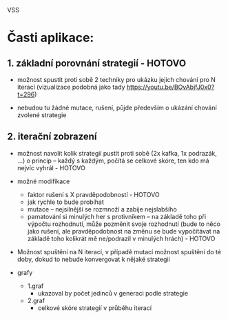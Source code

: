 VSS

# Časti aplikace:
## 1. základní porovnání strategií - HOTOVO
- možnost spustit proti sobě 2 techniky pro ukázku jejich chování pro N iterací (vizualizace
podobná jako tady https://youtu.be/BOvAbjfJ0x0?t=296)


- nebudou tu žádné mutace, rušení, půjde především o ukázání chování zvolené strategie
## 2. iterační zobrazení
- možnost navolit kolik strategií pustit proti sobě (2x kafka, 1x podrazák, ...)
o princip – každý s každým, počítá se celkové skóre, ten kdo má nejvíc vyhrál - HOTOVO


- možné modifikace
  - faktor rušení s X pravděpodobností - HOTOVO
  - jak rychle to bude probíhat
  - mutace – nejsilnější se rozmnoží a zabije nejslabšího
  - pamatování si minulých her s protivníkem – na základě toho při výpočtu
rozhodnutí, může pozměnit svoje rozhodnutí (bude to něco jako rušení, ale
pravděpodobnost na změnu se bude vypočítávat na základě toho kolikrát mě
ne/podrazil v minulých hrách) - HOTOVO


- Možnost spuštění na N iterací, v případě mutací možnost spuštění do té doby, dokud to
nebude konvergovat k nějaké strategii


- grafy
  - 1.graf
    - ukazoval by počet jedinců v generaci podle strategie
  - 2.graf
    - celkové skóre strategií v průběhu iterací
